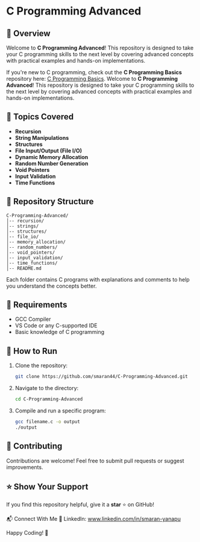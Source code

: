 # C Programming Advanced

## 🚀 Overview
Welcome to **C Programming Advanced**! This repository is designed to take your C programming skills to the next level by covering advanced concepts with practical examples and hands-on implementations.

If you're new to C programming, check out the **C Programming Basics** repository here: [C Programming Basics](https://github.com/smaran44/C-Programming-Basics).
Welcome to **C Programming Advanced**! This repository is designed to take your C programming skills to the next level by covering advanced concepts with practical examples and hands-on implementations.

## 📌 Topics Covered
- **Recursion**
- **String Manipulations**
- **Structures**
- **File Input/Output (File I/O)**
- **Dynamic Memory Allocation**
- **Random Number Generation**
- **Void Pointers**
- **Input Validation**
- **Time Functions**

## 📂 Repository Structure
```
C-Programming-Advanced/
│-- recursion/
│-- strings/
│-- structures/
│-- file_io/
│-- memory_allocation/
│-- random_numbers/
│-- void_pointers/
│-- input_validation/
│-- time_functions/
│-- README.md
```
Each folder contains C programs with explanations and comments to help you understand the concepts better.

## 🔧 Requirements
- GCC Compiler
- VS Code or any C-supported IDE
- Basic knowledge of C programming

## 🚀 How to Run
1. Clone the repository:
   ```sh
   git clone https://github.com/smaran44/C-Programming-Advanced.git
   ```
2. Navigate to the directory:
   ```sh
   cd C-Programming-Advanced
   ```
3. Compile and run a specific program:
   ```sh
   gcc filename.c -o output
   ./output
   ```

## 📌 Contributing
Contributions are welcome! Feel free to submit pull requests or suggest improvements.

## ⭐ Show Your Support
If you find this repository helpful, give it a **star** ⭐ on GitHub!

📬 Connect With Me 🔗 LinkedIn: www.linkedin.com/in/smaran-yanapu

Happy Coding! 🚀

